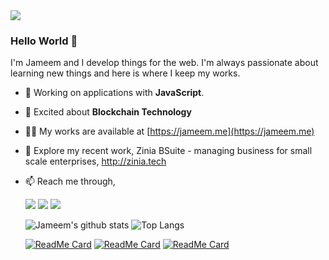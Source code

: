 <img src="https://jameem.github.io/profile/images/banner2.jpg">

### Hello World 👋
I'm Jameem and I develop things for the web. I'm always passionate about learning new things and here is where I keep my works.

- 🔭 Working on applications with **JavaScript**.
- 🌱 Excited about **Blockchain Technology**
- 👨‍💻 My works are available at [https://jameem.me](https://jameem.me)
- 🔭 Explore my recent work, Zinia BSuite - managing business for small scale enterprises, http://zinia.tech
- 📫 Reach me through,
     
     [<img src="https://img.shields.io/badge/twitter-%231DA1F2.svg?&style=for-the-badge&logo=twitter&logoColor=white" />](https://twitter.com/jameem_mohd) 
     [<img src="https://img.shields.io/badge/linkedin-%230077B5.svg?&style=for-the-badge&logo=linkedin&logoColor=white" />](https://www.linkedin.com/in/jameem/) 
     [<img src="https://img.shields.io/badge/Website-pk-%23.svg?&style=for-the-badge&logo=&logoColor=white%22" />](https://jameem.me/)     
     
     
  
     <p align="center"></p>
     
     ![Jameem's github stats](https://github-readme-stats.vercel.app/api?username=jameem&show_icons=true&theme=radical&hide=prs,contribs)
     ![Top Langs](https://github-readme-stats.vercel.app/api/top-langs/?username=jameem&theme=radical&hide=css,shell,php,html,scss,dockerfile)
     
     [![ReadMe Card](https://github-readme-stats.vercel.app/api/pin/?username=jameem&repo=chit-fund&theme=radical)](https://github.com/jameem/chit-fund)
     [![ReadMe Card](https://github-readme-stats.vercel.app/api/pin/?username=jameem&repo=netflix-clone&theme=radical)](https://github.com/jameem/netflix-clone)
     [![ReadMe Card](https://github-readme-stats.vercel.app/api/pin/?username=jameem&repo=donate-crypto&theme=radical)](https://github.com/jameem/donate-crypto)
    

